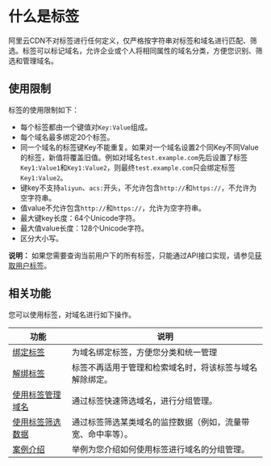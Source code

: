 # 什么是标签

阿里云CDN不对标签进行任何定义，仅严格按字符串对标签和域名进行匹配、筛选。标签可以标记域名，允许企业或个人将相同属性的域名分类，方便您识别、筛选和管理域名。

## 使用限制

标签的使用限制如下：

-   每个标签都由一个键值对`Key:Value`组成。
-   每个域名最多绑定20个标签。
-   同一个域名的标签键Key不能重复。如果对一个域名设置2个同Key不同Value的标签，新值将覆盖旧值。例如对域名`test.example.com`先后设置了标签`Key1:Value1`和`Key1:Value2`，则最终`test.example.com`只会绑定标签`Key1:Value2`。
-   键key不支持`aliyun`、`acs:`开头，不允许包含`http://`和`https://`，不允许为空字符串。
-   值value不允许包含`http://`和`https://`，允许为空字符串。
-   最大键key长度：64个Unicode字符。
-   最大值value长度：128个Unicode字符。
-   区分大小写。

**说明：** 如果您需要查询当前用户下的所有标签，只能通过API接口实现，请参见[获取用户标签](/cn.zh-CN/新版API参考/标签类接口/获取用户标签.md)。

## 相关功能

您可以使用标签，对域名进行如下操作。

|功能|说明|
|--|--|
|[绑定标签](/cn.zh-CN/域名管理/标签管理/绑定标签.md)|为域名绑定标签，方便您分类和统一管理|
|[解绑标签](/cn.zh-CN/域名管理/标签管理/解绑标签.md)|标签不再适用于管理和检索域名时，将该标签与域名解除绑定。|
|[使用标签管理域名](/cn.zh-CN/域名管理/标签管理/使用标签管理域名.md)|通过标签快速筛选域名，进行分组管理。|
|[使用标签筛选数据](/cn.zh-CN/域名管理/标签管理/使用标签筛选数据.md)|通过标签筛选某类域名的监控数据（例如，流量带宽、命中率等）。|
|[案例介绍](/cn.zh-CN/域名管理/标签管理/案例介绍.md)|举例为您介绍如何使用标签进行域名的分组管理。|

